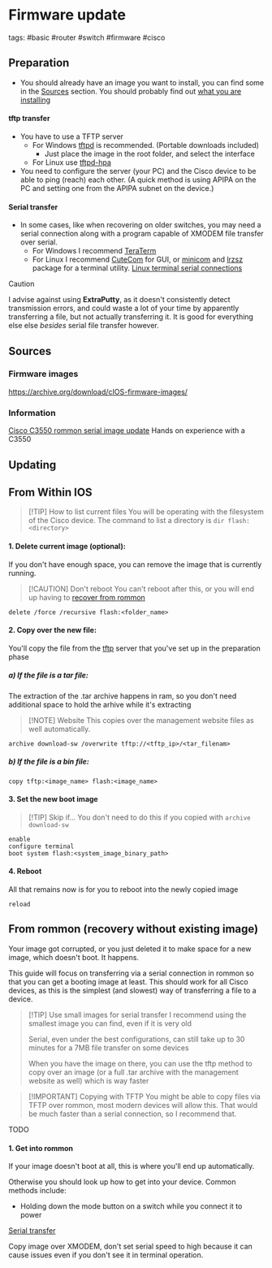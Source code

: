 # Firmware update

tags: #basic #router #switch #firmware #cisco 

## Preparation

- You should already have an image you want to install, you can find some in the [Sources](#Sources) section. You should probably find out [what you are installing](Firmware%20types.md) 

#### tftp transfer
- You have to use a TFTP server
	- For Windows [tftpd](https://bitbucket.org/phjounin/tftpd64/downloads/) is recommended. (Portable downloads included)
		- Just place the image in the root folder, and select the interface
	- For Linux use [tftpd-hpa](https://www.baeldung.com/linux/tftp-server-install-configure-test)
- You need to configure the server (your PC) and the Cisco device to be able to ping (reach) each other. (A quick method is using APIPA on the PC and setting one from the APIPA subnet on the device.)
#### Serial transfer
- In some cases, like when recovering on older switches, you may need a serial connection along with a program capable of XMODEM file transfer over serial.
	- For Windows I recommend [TeraTerm](https://teratermproject.github.io/index-en.html)
	- For Linux I recommend [CuteCom](https://cutecom.sourceforge.net/) for GUI, or [minicom](https://www.man7.org/linux/man-pages/man1/minicom.1.html) and [lrzsz](https://ohse.de/uwe/software/lrzsz.html) package for a terminal utility. [Linux terminal serial connections](../../Linux/-%20Commands/Command%20compendium.md#Serial%20connections)

> [!CAUTION]  
> I advise against using **ExtraPutty**, as it doesn't consistently detect transmission errors, and could waste a lot of your time by apparently transferring a file, but not actually transferring it.
> It is good for everything else else *besides* serial file transfer however.

Sources
---
### Firmware images
https://archive.org/download/cIOS-firmware-images/

### Information
[Cisco C3550 rommon serial image update](https://www.cisco.com/c/en/us/support/docs/switches/catalyst-3550-series-switches/41541-190.html)
Hands on experience with a C3550

## Updating

From Within IOS
---

> [!TIP]  How to list current files
> You will be operating with the filesystem of the Cisco device. The command to list a directory is
> `dir flash:<directory>`
#### 1. Delete current image (optional):

If you don't have enough space, you can remove the image that is currently running.

> [!CAUTION] Don't reboot
> You can't reboot after this, or you will end up having to [recover from rommon](#From%20rommon%20(recovery%20without%20existing%20image))

```IOS
delete /force /recursive flash:<folder_name>
```


#### 2. Copy over the new file:

You'll copy the file from the [tftp](#tftp%20transfer) server that you've set up in the preparation phase
##### a) If the file is a tar file:

 The extraction of the .tar archive happens in ram, so you don't need additional space to hold the arhive while it's extracting

> [!NOTE] Website
> This copies over the management website files as well automatically.

 
```IOS
archive download-sw /overwrite tftp://<tftp_ip>/<tar_filenam>
```
##### b) If the file is a bin file:
```IOS
copy tftp:<image_name> flash:<image_name>
```

#### 3. Set the new boot image

> [!TIP]  Skip if...
> You don't need to do this if you copied with `archive download-sw`

```
enable
configure terminal
boot system flash:<system_image_binary_path>
```

#### 4. Reboot

All that remains now is for you to reboot into the newly copied image

```IOS
reload
```

From rommon (recovery without existing image)
---
Your image got corrupted, or you just deleted it to make space for a new image, which doesn't boot. It happens.

This guide will focus on transferring via a serial connection in rommon so that you can get a booting image at least. This should work for all Cisco devices, as this is the simplest (and slowest) way of transferring a file to a device.

> [!TIP] Use small images for serial transfer
> I recommend using the smallest image you can find, even if it is very old
> 
> Serial, even under the best configurations, can still take up to 30 minutes for a 7MB file transfer on some devices
> 
> When you have the image on there, you can use the tftp method to copy over an image (or a full .tar archive with the management website as well) which is way faster

> [!IMPORTANT]  Copying with TFTP
> You might be able to copy files via TFTP over rommon, most modern devices will allow this. That would be much faster than a serial connection, so I recommend that.

TODO

#### 1. Get into rommon

If your image doesn't boot at all, this is where you'll end up automatically.

Otherwise you should look up how to get into your device. Common methods include:
- Holding down the mode button on a switch while you connect it to power

[Serial transfer](#Serial%20transfer)



Copy image over XMODEM, don't set serial speed to high because it can cause issues even if you don't see it in terminal operation.

